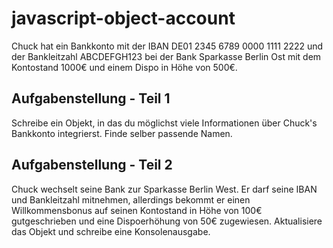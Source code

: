 # javascript-object-account

Chuck hat ein Bankkonto mit der IBAN DE01 2345 6789 0000 1111 2222 und der Bankleitzahl ABCDEFGH123 bei der Bank Sparkasse Berlin Ost mit dem Kontostand 1000€ und einem Dispo in Höhe von 500€.

## Aufgabenstellung - Teil 1
Schreibe ein Objekt, in das du möglichst viele Informationen über Chuck's Bankkonto integrierst. Finde selber passende Namen.

## Aufgabenstellung - Teil 2
Chuck wechselt seine Bank zur Sparkasse Berlin West. Er darf seine IBAN und Bankleitzahl mitnehmen, allerdings bekommt er einen Willkommensbonus auf seinen Kontostand in Höhe von 100€ gutgeschrieben und eine Dispoerhöhung von 50€ zugewiesen. Aktualisiere das Objekt und schreibe eine Konsolenausgabe.
